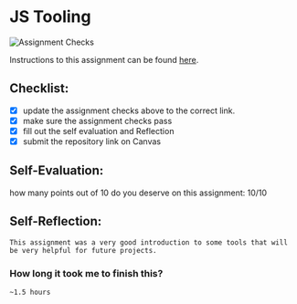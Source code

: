 JS Tooling
===================================
![Assignment Checks](https://github.com/IT3049C-Summer20/3-rock-paper-scissors-cox2ej/workflows/Assignment%20Checks/badge.svg)

Instructions to this assignment can be found [here](https://reedws.github.io/IT3049C/coursework/labs/tooling/).

## Checklist:
- [x] update the assignment checks above to the correct link.
- [x] make sure the assignment checks pass
- [x] fill out the self evaluation and Reflection
- [x] submit the repository link on Canvas

## Self-Evaluation: 
how many points out of 10 do you deserve on this assignment:  10/10

## Self-Reflection:
    This assignment was a very good introduction to some tools that will be very helpful for future projects.

### How long it took me to finish this?
    ~1.5 hours

